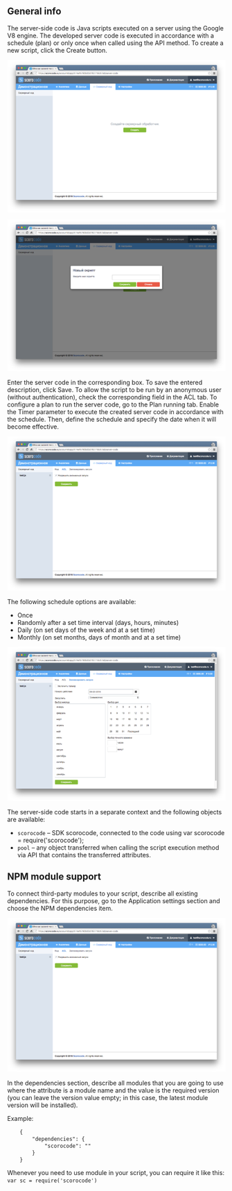 ## General info

The server-side code is Java scripts executed on a server using the Google V8 engine. The developed server code is executed in accordance with a schedule (plan) or only once when called using the API method. To create a new script, click the Create button.

![Server-side code](../img/scripts.png)

![Server-side code](../img/scriptcreate.png)

Enter the server code in the corresponding box. To save the entered description, click Save. To allow the script to be run by an anonymous user (without authentication), check the corresponding field in the ACL tab. To configure a plan to run the server code, go to the Plan running tab. Enable the Timer parameter to execute the created server code in accordance with the schedule. Then, define the schedule and specify the date when it will become effective.

![Server-side code](../img/scriptacl.png)

The following schedule options are available:

* Once
* Randomly after a set time interval (days, hours, minutes)
* Daily (on set days of the week and at a set time)
* Monthly (on set months, days of month and at a set time)

![Server-side code](../img/scriptschedule.png)

The server-side code starts in a separate context and the following objects are available:

* `scorocode` – SDK scorocode, connected to the code using var scorocode = require('scorocode');
* `pool` – any object transferred when calling the script execution method via API that contains the transferred attributes.

## NPM module support

To connect third-party modules to your script, describe all existing dependencies. For this purpose, go to the Application settings section and choose the NPM dependencies item.

![Server-side code](../img/scriptacl.png)

In the dependencies section, describe all modules that you are going to use where the attribute is a module name and the value is the required version (you can leave the version value empty; in this case, the latest module version will be installed).

Example:

```
    {
        "dependencies": {
            "scorocode": ""
        }
    }
```
 
Whenever you need to use module in your script, you can require it like this: `var sc = require('scorocode')`